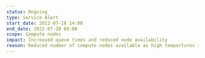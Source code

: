 ```yaml
---
status: Ongoing
type: Service Alert
start_date: 2022-07-18 14:00
end_date: 2022-07-20 09:00
scope: Compute nodes
impact: Increased queue times and reduced node availability
reason: Reduced number of compute nodes available as high tempartures in the Edinburgh area are creating cooling issues. Around 1300 compute nodes are currently available - HPE are working to restore additional nodes and increase capacity
---
```

